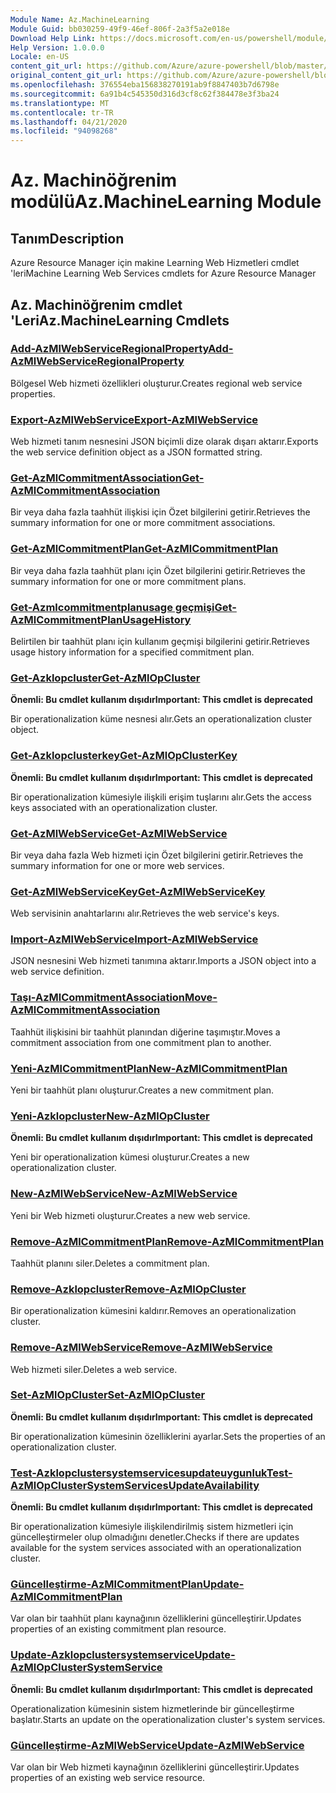```yaml
---
Module Name: Az.MachineLearning
Module Guid: bb030259-49f9-46ef-806f-2a3f5a2e018e
Download Help Link: https://docs.microsoft.com/en-us/powershell/module/az.machinelearning
Help Version: 1.0.0.0
Locale: en-US
content_git_url: https://github.com/Azure/azure-powershell/blob/master/src/MachineLearning/MachineLearning/help/Az.MachineLearning.md
original_content_git_url: https://github.com/Azure/azure-powershell/blob/master/src/MachineLearning/MachineLearning/help/Az.MachineLearning.md
ms.openlocfilehash: 376554eba156838270191ab9f8847403b7d6798e
ms.sourcegitcommit: 6a91b4c545350d316d3cf8c62f384478e3f3ba24
ms.translationtype: MT
ms.contentlocale: tr-TR
ms.lasthandoff: 04/21/2020
ms.locfileid: "94098268"
---
```

# <span data-ttu-id="e7a27-101">Az. Machinöğrenim modülü</span><span class="sxs-lookup"><span data-stu-id="e7a27-101">Az.MachineLearning Module</span></span>
## <span data-ttu-id="e7a27-102">Tanım</span><span class="sxs-lookup"><span data-stu-id="e7a27-102">Description</span></span>
<span data-ttu-id="e7a27-103">Azure Resource Manager için makine Learning Web Hizmetleri cmdlet 'leri</span><span class="sxs-lookup"><span data-stu-id="e7a27-103">Machine Learning Web Services cmdlets for Azure Resource Manager</span></span>

## <span data-ttu-id="e7a27-104">Az. Machinöğrenim cmdlet 'Leri</span><span class="sxs-lookup"><span data-stu-id="e7a27-104">Az.MachineLearning Cmdlets</span></span>
### [<span data-ttu-id="e7a27-105">Add-AzMlWebServiceRegionalProperty</span><span class="sxs-lookup"><span data-stu-id="e7a27-105">Add-AzMlWebServiceRegionalProperty</span></span>](Add-AzMlWebServiceRegionalProperty.md)
<span data-ttu-id="e7a27-106">Bölgesel Web hizmeti özellikleri oluşturur.</span><span class="sxs-lookup"><span data-stu-id="e7a27-106">Creates regional web service properties.</span></span>

### [<span data-ttu-id="e7a27-107">Export-AzMlWebService</span><span class="sxs-lookup"><span data-stu-id="e7a27-107">Export-AzMlWebService</span></span>](Export-AzMlWebService.md)
<span data-ttu-id="e7a27-108">Web hizmeti tanım nesnesini JSON biçimli dize olarak dışarı aktarır.</span><span class="sxs-lookup"><span data-stu-id="e7a27-108">Exports the web service definition object as a JSON formatted string.</span></span>

### [<span data-ttu-id="e7a27-109">Get-AzMlCommitmentAssociation</span><span class="sxs-lookup"><span data-stu-id="e7a27-109">Get-AzMlCommitmentAssociation</span></span>](Get-AzMlCommitmentAssociation.md)
<span data-ttu-id="e7a27-110">Bir veya daha fazla taahhüt ilişkisi için Özet bilgilerini getirir.</span><span class="sxs-lookup"><span data-stu-id="e7a27-110">Retrieves the summary information for one or more commitment associations.</span></span>

### [<span data-ttu-id="e7a27-111">Get-AzMlCommitmentPlan</span><span class="sxs-lookup"><span data-stu-id="e7a27-111">Get-AzMlCommitmentPlan</span></span>](Get-AzMlCommitmentPlan.md)
<span data-ttu-id="e7a27-112">Bir veya daha fazla taahhüt planı için Özet bilgilerini getirir.</span><span class="sxs-lookup"><span data-stu-id="e7a27-112">Retrieves the summary information for one or more commitment plans.</span></span>

### [<span data-ttu-id="e7a27-113">Get-Azmlcommitmentplanusage geçmişi</span><span class="sxs-lookup"><span data-stu-id="e7a27-113">Get-AzMlCommitmentPlanUsageHistory</span></span>](Get-AzMlCommitmentPlanUsageHistory.md)
<span data-ttu-id="e7a27-114">Belirtilen bir taahhüt planı için kullanım geçmişi bilgilerini getirir.</span><span class="sxs-lookup"><span data-stu-id="e7a27-114">Retrieves usage history information for a specified commitment plan.</span></span>

### [<span data-ttu-id="e7a27-115">Get-Azklopcluster</span><span class="sxs-lookup"><span data-stu-id="e7a27-115">Get-AzMlOpCluster</span></span>](Get-AzMlOpCluster.md)
<span data-ttu-id="e7a27-116">**Önemli: Bu cmdlet kullanım dışıdır**</span><span class="sxs-lookup"><span data-stu-id="e7a27-116">**Important: This cmdlet is deprecated**</span></span>

<span data-ttu-id="e7a27-117">Bir operationalization küme nesnesi alır.</span><span class="sxs-lookup"><span data-stu-id="e7a27-117">Gets an operationalization cluster object.</span></span>

### [<span data-ttu-id="e7a27-118">Get-Azklopclusterkey</span><span class="sxs-lookup"><span data-stu-id="e7a27-118">Get-AzMlOpClusterKey</span></span>](Get-AzMlOpClusterKey.md)
<span data-ttu-id="e7a27-119">**Önemli: Bu cmdlet kullanım dışıdır**</span><span class="sxs-lookup"><span data-stu-id="e7a27-119">**Important: This cmdlet is deprecated**</span></span>

<span data-ttu-id="e7a27-120">Bir operationalization kümesiyle ilişkili erişim tuşlarını alır.</span><span class="sxs-lookup"><span data-stu-id="e7a27-120">Gets the access keys associated with an operationalization cluster.</span></span>

### [<span data-ttu-id="e7a27-121">Get-AzMlWebService</span><span class="sxs-lookup"><span data-stu-id="e7a27-121">Get-AzMlWebService</span></span>](Get-AzMlWebService.md)
<span data-ttu-id="e7a27-122">Bir veya daha fazla Web hizmeti için Özet bilgilerini getirir.</span><span class="sxs-lookup"><span data-stu-id="e7a27-122">Retrieves the summary information for one or more web services.</span></span>

### [<span data-ttu-id="e7a27-123">Get-AzMlWebServiceKey</span><span class="sxs-lookup"><span data-stu-id="e7a27-123">Get-AzMlWebServiceKey</span></span>](Get-AzMlWebServiceKey.md)
<span data-ttu-id="e7a27-124">Web servisinin anahtarlarını alır.</span><span class="sxs-lookup"><span data-stu-id="e7a27-124">Retrieves the web service's keys.</span></span>

### [<span data-ttu-id="e7a27-125">Import-AzMlWebService</span><span class="sxs-lookup"><span data-stu-id="e7a27-125">Import-AzMlWebService</span></span>](Import-AzMlWebService.md)
<span data-ttu-id="e7a27-126">JSON nesnesini Web hizmeti tanımına aktarır.</span><span class="sxs-lookup"><span data-stu-id="e7a27-126">Imports a JSON object into a web service definition.</span></span>

### [<span data-ttu-id="e7a27-127">Taşı-AzMlCommitmentAssociation</span><span class="sxs-lookup"><span data-stu-id="e7a27-127">Move-AzMlCommitmentAssociation</span></span>](Move-AzMlCommitmentAssociation.md)
<span data-ttu-id="e7a27-128">Taahhüt ilişkisini bir taahhüt planından diğerine taşımıştır.</span><span class="sxs-lookup"><span data-stu-id="e7a27-128">Moves a commitment association from one commitment plan to another.</span></span>

### [<span data-ttu-id="e7a27-129">Yeni-AzMlCommitmentPlan</span><span class="sxs-lookup"><span data-stu-id="e7a27-129">New-AzMlCommitmentPlan</span></span>](New-AzMlCommitmentPlan.md)
<span data-ttu-id="e7a27-130">Yeni bir taahhüt planı oluşturur.</span><span class="sxs-lookup"><span data-stu-id="e7a27-130">Creates a new commitment plan.</span></span>

### [<span data-ttu-id="e7a27-131">Yeni-Azklopcluster</span><span class="sxs-lookup"><span data-stu-id="e7a27-131">New-AzMlOpCluster</span></span>](New-AzMlOpCluster.md)
<span data-ttu-id="e7a27-132">**Önemli: Bu cmdlet kullanım dışıdır**</span><span class="sxs-lookup"><span data-stu-id="e7a27-132">**Important: This cmdlet is deprecated**</span></span>

<span data-ttu-id="e7a27-133">Yeni bir operationalization kümesi oluşturur.</span><span class="sxs-lookup"><span data-stu-id="e7a27-133">Creates a new operationalization cluster.</span></span>

### [<span data-ttu-id="e7a27-134">New-AzMlWebService</span><span class="sxs-lookup"><span data-stu-id="e7a27-134">New-AzMlWebService</span></span>](New-AzMlWebService.md)
<span data-ttu-id="e7a27-135">Yeni bir Web hizmeti oluşturur.</span><span class="sxs-lookup"><span data-stu-id="e7a27-135">Creates a new web service.</span></span>

### [<span data-ttu-id="e7a27-136">Remove-AzMlCommitmentPlan</span><span class="sxs-lookup"><span data-stu-id="e7a27-136">Remove-AzMlCommitmentPlan</span></span>](Remove-AzMlCommitmentPlan.md)
<span data-ttu-id="e7a27-137">Taahhüt planını siler.</span><span class="sxs-lookup"><span data-stu-id="e7a27-137">Deletes a commitment plan.</span></span>

### [<span data-ttu-id="e7a27-138">Remove-Azklopcluster</span><span class="sxs-lookup"><span data-stu-id="e7a27-138">Remove-AzMlOpCluster</span></span>](Remove-AzMlOpCluster.md)
<span data-ttu-id="e7a27-139">Bir operationalization kümesini kaldırır.</span><span class="sxs-lookup"><span data-stu-id="e7a27-139">Removes an operationalization cluster.</span></span>

### [<span data-ttu-id="e7a27-140">Remove-AzMlWebService</span><span class="sxs-lookup"><span data-stu-id="e7a27-140">Remove-AzMlWebService</span></span>](Remove-AzMlWebService.md)
<span data-ttu-id="e7a27-141">Web hizmeti siler.</span><span class="sxs-lookup"><span data-stu-id="e7a27-141">Deletes a web service.</span></span>

### [<span data-ttu-id="e7a27-142">Set-AzMlOpCluster</span><span class="sxs-lookup"><span data-stu-id="e7a27-142">Set-AzMlOpCluster</span></span>](Set-AzMlOpCluster.md)
<span data-ttu-id="e7a27-143">**Önemli: Bu cmdlet kullanım dışıdır**</span><span class="sxs-lookup"><span data-stu-id="e7a27-143">**Important: This cmdlet is deprecated**</span></span>

<span data-ttu-id="e7a27-144">Bir operationalization kümesinin özelliklerini ayarlar.</span><span class="sxs-lookup"><span data-stu-id="e7a27-144">Sets the properties of an operationalization cluster.</span></span>

### [<span data-ttu-id="e7a27-145">Test-Azklopclustersystemservicesupdateuygunluk</span><span class="sxs-lookup"><span data-stu-id="e7a27-145">Test-AzMlOpClusterSystemServicesUpdateAvailability</span></span>](Test-AzMlOpClusterSystemServicesUpdateAvailability.md)
<span data-ttu-id="e7a27-146">**Önemli: Bu cmdlet kullanım dışıdır**</span><span class="sxs-lookup"><span data-stu-id="e7a27-146">**Important: This cmdlet is deprecated**</span></span>

<span data-ttu-id="e7a27-147">Bir operationalization kümesiyle ilişkilendirilmiş sistem hizmetleri için güncelleştirmeler olup olmadığını denetler.</span><span class="sxs-lookup"><span data-stu-id="e7a27-147">Checks if there are updates available for the system services associated with an operationalization cluster.</span></span>

### [<span data-ttu-id="e7a27-148">Güncelleştirme-AzMlCommitmentPlan</span><span class="sxs-lookup"><span data-stu-id="e7a27-148">Update-AzMlCommitmentPlan</span></span>](Update-AzMlCommitmentPlan.md)
<span data-ttu-id="e7a27-149">Var olan bir taahhüt planı kaynağının özelliklerini güncelleştirir.</span><span class="sxs-lookup"><span data-stu-id="e7a27-149">Updates properties of an existing commitment plan resource.</span></span>

### [<span data-ttu-id="e7a27-150">Update-Azklopclustersystemservice</span><span class="sxs-lookup"><span data-stu-id="e7a27-150">Update-AzMlOpClusterSystemService</span></span>](Update-AzMlOpClusterSystemService.md)
<span data-ttu-id="e7a27-151">**Önemli: Bu cmdlet kullanım dışıdır**</span><span class="sxs-lookup"><span data-stu-id="e7a27-151">**Important: This cmdlet is deprecated**</span></span>

<span data-ttu-id="e7a27-152">Operationalization kümesinin sistem hizmetlerinde bir güncelleştirme başlatır.</span><span class="sxs-lookup"><span data-stu-id="e7a27-152">Starts an update on the operationalization cluster's system services.</span></span>

### [<span data-ttu-id="e7a27-153">Güncelleştirme-AzMlWebService</span><span class="sxs-lookup"><span data-stu-id="e7a27-153">Update-AzMlWebService</span></span>](Update-AzMlWebService.md)
<span data-ttu-id="e7a27-154">Var olan bir Web hizmeti kaynağının özelliklerini güncelleştirir.</span><span class="sxs-lookup"><span data-stu-id="e7a27-154">Updates properties of an existing web service resource.</span></span>

